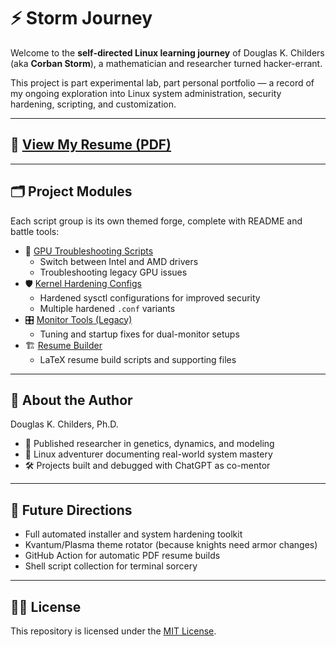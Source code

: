 # ⚡ Storm Journey

Welcome to the **self-directed Linux learning journey** of Douglas K. Childers (aka **Corban Storm**), a mathematician and researcher turned hacker-errant.

This project is part experimental lab, part personal portfolio — a record of my ongoing exploration into Linux system administration, security hardening, scripting, and customization.

---

## 📄 [View My Resume (PDF)](./resume.pdf)

---

## 🗂️ Project Modules

Each script group is its own themed forge, complete with README and battle tools:

- 🧠 [GPU Troubleshooting Scripts](scripts/gpu-fix/)
    - Switch between Intel and AMD drivers
    - Troubleshooting legacy GPU issues
- 🛡️ [Kernel Hardening Configs](scripts/z-hardened/)
    - Hardened sysctl configurations for improved security
    - Multiple hardened `.conf` variants
- 🎛️ [Monitor Tools (Legacy)](scripts/monitor-tools/)
    - Tuning and startup fixes for dual-monitor setups
- 🏗️ [Resume Builder](scripts/resume-builder/)
    - LaTeX resume build scripts and supporting files

---

## 🧙 About the Author

Douglas K. Childers, Ph.D.  
- 🧬 Published researcher in genetics, dynamics, and modeling  
- 🐧 Linux adventurer documenting real-world system mastery  
- 🛠️ Projects built and debugged with ChatGPT as co-mentor

---

## 🔮 Future Directions

- Full automated installer and system hardening toolkit
- Kvantum/Plasma theme rotator (because knights need armor changes)
- GitHub Action for automatic PDF resume builds
- Shell script collection for terminal sorcery

---

## 🏴‍☠️ License

This repository is licensed under the [MIT License](./LICENSE).
